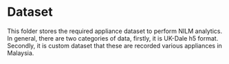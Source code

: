 # Dataset

This folder stores the required appliance dataset to perform NILM analytics.  In general, there are two categories of data, firstly, it is UK-Dale h5 format.  Secondly, it is custom dataset that these are recorded various appliances in Malaysia.  